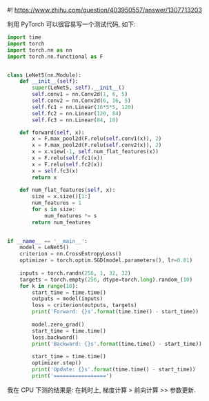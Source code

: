 #! https://www.zhihu.com/question/403950557/answer/1307713203

[comment]: <> (Answer URL: https://www.zhihu.com/question/403950557/answer/1307713203)
[comment]: <> (Question Title: 神经网络训练时间主要耗时在于前向还是梯度反传？)
[comment]: <> (Author Name: 采石工)
[comment]: <> (Create Time: 2020-06-28 21:50:19)

利用 PyTorch 可以很容易写一个测试代码, 如下:

```python
import time
import torch
import torch.nn as nn
import torch.nn.functional as F


class LeNet5(nn.Module):
    def __init__(self):
        super(LeNet5, self).__init__()
        self.conv1 = nn.Conv2d(1, 6, 5)
        self.conv2 = nn.Conv2d(6, 16, 5)
        self.fc1 = nn.Linear(16*5*5, 120)
        self.fc2 = nn.Linear(120, 84)
        self.fc3 = nn.Linear(84, 10)

    def forward(self, x):
        x = F.max_pool2d(F.relu(self.conv1(x)), 2)
        x = F.max_pool2d(F.relu(self.conv2(x)), 2)
        x = x.view(-1, self.num_flat_features(x))
        x = F.relu(self.fc1(x))
        x = F.relu(self.fc2(x))
        x = self.fc3(x)
        return x
    
    def num_flat_features(self, x):
        size = x.size()[1:]
        num_features = 1
        for s in size:
            num_features *= s
        return num_features

        
if __name__ == '__main__':
    model = LeNet5()
    criterion = nn.CrossEntropyLoss()
    optimizer = torch.optim.SGD(model.parameters(), lr=0.01)
    
    inputs = torch.randn(256, 1, 32, 32)
    targets = torch.empty(256, dtype=torch.long).random_(10)
    for k in range(10):
        start_time = time.time()
        outputs = model(inputs)
        loss = criterion(outputs, targets)
        print('Forward: {}s'.format(time.time() - start_time))
        
        model.zero_grad()
        start_time = time.time()
        loss.backward()
        print('Backward: {}s'.format(time.time() - start_time))
        
        start_time = time.time()
        optimizer.step()
        print('Update: {}s'.format(time.time() - start_time))
        print('=================')
```
我在 CPU 下测的结果是: 在耗时上, 梯度计算 > 前向计算 >> 参数更新.

